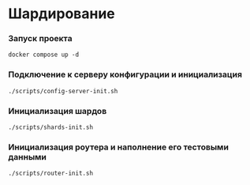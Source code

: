 # Шардирование

### Запуск проекта

```shell
docker compose up -d
```

### Подключение к серверу конфигурации и инициализация

```shell
./scripts/config-server-init.sh
```


### Инициализация шардов

```shell
./scripts/shards-init.sh
```


### Инициализация роутера и наполнение его тестовыми данными

```shell
./scripts/router-init.sh
```

